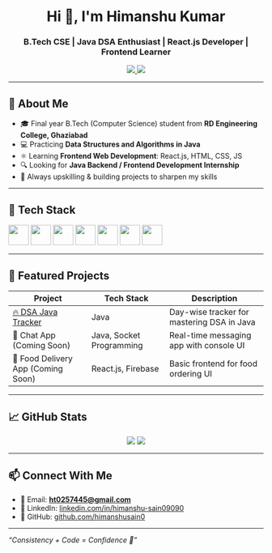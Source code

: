 <h1 align="center">Hi 👋, I'm Himanshu Kumar</h1>
<h3 align="center">B.Tech CSE | Java DSA Enthusiast | React.js Developer | Frontend Learner</h3>

<p align="center">
  <a href="https://linkedin.com/in/himanshu-sain09090" target="_blank">
    <img src="https://img.shields.io/badge/LinkedIn-blue?style=for-the-badge&logo=linkedin" />
  </a>
  <a href="mailto:ht0257445@gmail.com">
    <img src="https://img.shields.io/badge/Gmail-D14836?style=for-the-badge&logo=gmail&logoColor=white" />
  </a>
</p>

---

## 🚀 About Me

- 🎓 Final year B.Tech (Computer Science) student from **RD Engineering College, Ghaziabad**
- 💻 Practicing **Data Structures and Algorithms in Java**
- ⚛️ Learning **Frontend Web Development**: React.js, HTML, CSS, JS
- 🔍 Looking for **Java Backend / Frontend Development Internship**
- 🧠 Always upskilling & building projects to sharpen my skills

---

## 🧰 Tech Stack

<p>
  <img src="https://cdn.jsdelivr.net/gh/devicons/devicon/icons/java/java-original.svg" width="40" height="40"/>
  <img src="https://cdn.jsdelivr.net/gh/devicons/devicon/icons/react/react-original.svg" width="40" height="40"/>
  <img src="https://cdn.jsdelivr.net/gh/devicons/devicon/icons/javascript/javascript-original.svg" width="40" height="40"/>
  <img src="https://cdn.jsdelivr.net/gh/devicons/devicon/icons/html5/html5-original.svg" width="40" height="40"/>
  <img src="https://cdn.jsdelivr.net/gh/devicons/devicon/icons/css3/css3-original.svg" width="40" height="40"/>
  <img src="https://cdn.jsdelivr.net/gh/devicons/devicon/icons/git/git-original.svg" width="40" height="40"/>
  <img src="https://cdn.jsdelivr.net/gh/devicons/devicon/icons/github/github-original.svg" width="40" height="40"/>
</p>

---

## 📌 Featured Projects

| Project | Tech Stack | Description |
|--------|------------|-------------|
| [🔥 DSA Java Tracker](https://github.com/himanshusain0/DSA_JAVA_TRACKER) | Java | Day-wise tracker for mastering DSA in Java |
| 💬 Chat App (Coming Soon) | Java, Socket Programming | Real-time messaging app with console UI |
| 🍕 Food Delivery App (Coming Soon) | React.js, Firebase | Basic frontend for food ordering UI |

---

## 📈 GitHub Stats

<p align="center">
  <img src="https://github-readme-stats.vercel.app/api?username=himanshusain0&show_icons=true&theme=tokyonight" />
  <img src="https://github-readme-stats.vercel.app/api/top-langs/?username=himanshusain0&layout=compact&theme=tokyonight" />
</p>

---

## 📫 Connect With Me

- 📩 Email: **ht0257445@gmail.com**
- 💼 LinkedIn: [linkedin.com/in/himanshu-sain09090](https://linkedin.com/in/himanshu-sain09090)
- 🔗 GitHub: [github.com/himanshusain0](https://github.com/himanshusain0)

---

_“Consistency + Code = Confidence 💪”_

